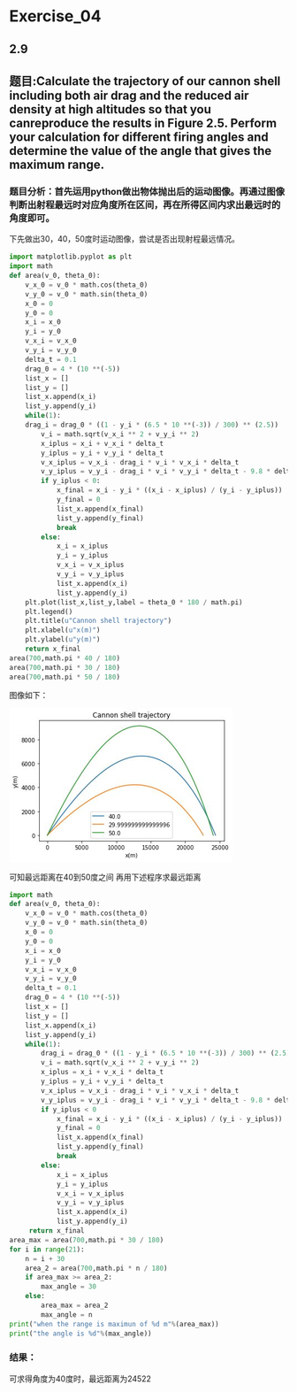 # Exercise_04
## 2.9
## 题目:Calculate the trajectory of our cannon shell including both air drag and the reduced air density at high altitudes so that you canreproduce the results in Figure 2.5. Perform your calculation for different firing angles and determine the value of the angle that gives the maximum range.
### 题目分析：首先运用python做出物体抛出后的运动图像。再通过图像判断出射程最远时对应角度所在区间，再在所得区间内求出最远时的角度即可。
下先做出30，40，50度时运动图像，尝试是否出现射程最远情况。
```python
import matplotlib.pyplot as plt
import math
def area(v_0, theta_0):
    v_x_0 = v_0 * math.cos(theta_0)
    v_y_0 = v_0 * math.sin(theta_0)
    x_0 = 0
    y_0 = 0
    x_i = x_0
    y_i = y_0
    v_x_i = v_x_0
    v_y_i = v_y_0              
    delta_t = 0.1
    drag_0 = 4 * (10 **(-5))     
    list_x = []
    list_y = []
    list_x.append(x_i)
    list_y.append(y_i)         
    while(1):
    drag_i = drag_0 * ((1 - y_i * (6.5 * 10 **(-3)) / 300) ** (2.5))   #a=6.5*10^(-3)K/m, T=300K, α=2.5
        v_i = math.sqrt(v_x_i ** 2 + v_y_i ** 2)
        x_iplus = x_i + v_x_i * delta_t
        y_iplus = y_i + v_y_i * delta_t
        v_x_iplus = v_x_i - drag_i * v_i * v_x_i * delta_t
        v_y_iplus = v_y_i - drag_i * v_i * v_y_i * delta_t - 9.8 * delta_t
        if y_iplus < 0:
            x_final = x_i - y_i * ((x_i - x_iplus) / (y_i - y_iplus))
            y_final = 0
            list_x.append(x_final)
            list_y.append(y_final)
            break
        else:
            x_i = x_iplus
            y_i = y_iplus
            v_x_i = v_x_iplus
            v_y_i = v_y_iplus
            list_x.append(x_i)
            list_y.append(y_i)
    plt.plot(list_x,list_y,label = theta_0 * 180 / math.pi)
    plt.legend()
    plt.title(u"Cannon shell trajectory") 
    plt.xlabel(u"x(m)")
    plt.ylabel(u"y(m)")
    return x_final
area(700,math.pi * 40 / 180)
area(700,math.pi * 30 / 180)
area(700,math.pi * 50 / 180)
```
图像如下：

![](https://github.com/ZhaoFanYu/computational_physics_2015301020116/blob/master/84DEB2F7B5BA4BCB3A36B9B6F1D84901.jpg)

可知最远距离在40到50度之间
再用下述程序求最远距离
```python
import math
def area(v_0, theta_0):
    v_x_0 = v_0 * math.cos(theta_0)
    v_y_0 = v_0 * math.sin(theta_0)
    x_0 = 0
    y_0 = 0
    x_i = x_0
    y_i = y_0
    v_x_i = v_x_0
    v_y_i = v_y_0             
    delta_t = 0.1
    drag_0 = 4 * (10 **(-5))     
    list_x = []
    list_y = []
    list_x.append(x_i)
    list_y.append(y_i)        
    while(1):
        drag_i = drag_0 * ((1 - y_i * (6.5 * 10 **(-3)) / 300) ** (2.5))   #a=6.5*10^(-3)K/m, T=300K, α=2.5
        v_i = math.sqrt(v_x_i ** 2 + v_y_i ** 2)
        x_iplus = x_i + v_x_i * delta_t
        y_iplus = y_i + v_y_i * delta_t
        v_x_iplus = v_x_i - drag_i * v_i * v_x_i * delta_t
        v_y_iplus = v_y_i - drag_i * v_i * v_y_i * delta_t - 9.8 * delta_t
        if y_iplus < 0
            x_final = x_i - y_i * ((x_i - x_iplus) / (y_i - y_iplus))
            y_final = 0
            list_x.append(x_final)
            list_y.append(y_final)
            break
        else:
            x_i = x_iplus
            y_i = y_iplus
            v_x_i = v_x_iplus
            v_y_i = v_y_iplus
            list_x.append(x_i)
            list_y.append(y_i)
     return x_final
area_max = area(700,math.pi * 30 / 180)
for i in range(21):
    n = i + 30
    area_2 = area(700,math.pi * n / 180)
    if area_max >= area_2:
        max_angle = 30
    else:
        area_max = area_2
        max_angle = n
print("when the range is maximun of %d m"%(area_max))
print("the angle is %d"%(max_angle))
```
### 结果：
可求得角度为40度时，最远距离为24522

